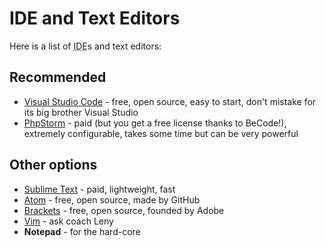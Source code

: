 # IDE and Text Editors

Here is a list of <abbr title="Integrated Development Environment">IDE</abbr>s and text editors:

## Recommended

- [Visual Studio Code](https://code.visualstudio.com/) - free, open source, easy to start, don't mistake for its big brother Visual Studio
- [PhpStorm](https://www.jetbrains.com/phpstorm/?fromMenu) - paid (but you get a free license thanks to BeCode!), extremely configurable, takes some time but can be very powerful

## Other options

- [Sublime Text](https://www.sublimetext.com/) - paid, lightweight, fast
- [Atom](https://atom.io/) - free, open source, made by GitHub
- [Brackets](http://brackets.io/) - free, open source, founded by Adobe
- [Vim](https://www.vim.org/) - ask coach Leny
- **Notepad** - for the hard-core
